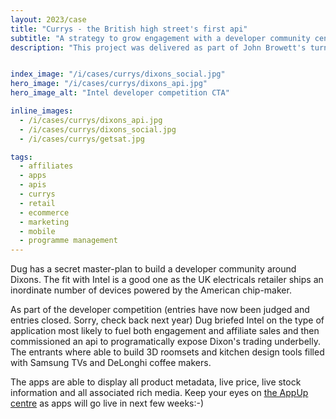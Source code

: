 ```yaml
---
layout: 2023/case
title: "Currys - the British high street's first api"
subtitle: "A strategy to grow engagement with a developer community centred around home decorating. The Currys api allowed hackers to load Currys stock directly into CAD-type applications"
description: "This project was delivered as part of John Browett's turnaround transformation plan for the Currys business"  


index_image: "/i/cases/currys/dixons_social.jpg"
hero_image: "/i/cases/currys/dixons_api.jpg"
hero_image_alt: "Intel developer competition CTA"

inline_images:
  - /i/cases/currys/dixons_api.jpg
  - /i/cases/currys/dixons_social.jpg
  - /i/cases/currys/getsat.jpg

tags:
  - affiliates
  - apps
  - apis
  - currys
  - retail
  - ecommerce
  - marketing
  - mobile
  - programme management
---
```


Dug has a secret master-plan to build a developer community around Dixons. The fit with Intel is a good one as the UK electricals retailer ships an inordinate number of devices powered by the American chip-maker.

As part of the developer competition (entries have now been judged and entries closed. Sorry, check back next year) Dug briefed Intel on the type of application most likely to fuel both engagement and affiliate sales and then commissioned an api to programatically expose Dixon's trading underbelly. The entrants where able to build 3D roomsets and kitchen design tools filled with Samsung TVs and DeLonghi coffee makers.

The apps are able to display all product metadata, live price, live stock information and all associated rich media. Keep your eyes on <a href="http://www.appup.com/applications/">the AppUp centre</a> as apps will go live in next few weeks:-)
